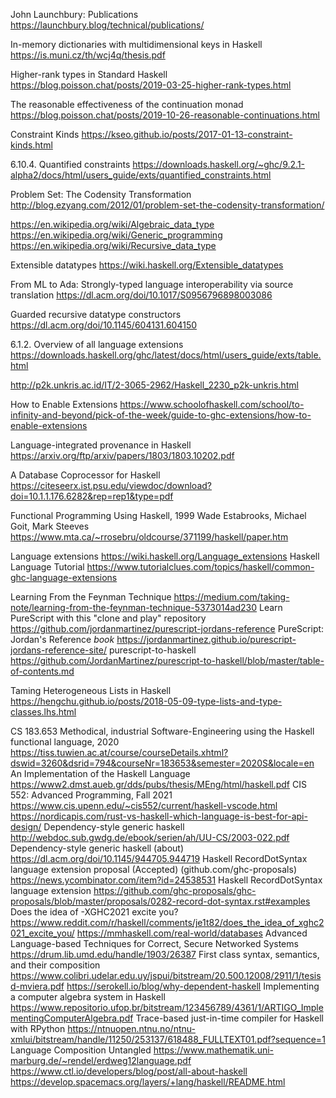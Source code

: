 
John Launchbury: Publications
https://launchbury.blog/technical/publications/

In-memory dictionaries with multidimensional keys in Haskell
https://is.muni.cz/th/wcj4q/thesis.pdf

Higher-rank types in Standard Haskell
https://blog.poisson.chat/posts/2019-03-25-higher-rank-types.html

The reasonable effectiveness of the continuation monad
https://blog.poisson.chat/posts/2019-10-26-reasonable-continuations.html

Constraint Kinds
https://kseo.github.io/posts/2017-01-13-constraint-kinds.html

6.10.4. Quantified constraints
https://downloads.haskell.org/~ghc/9.2.1-alpha2/docs/html/users_guide/exts/quantified_constraints.html

Problem Set: The Codensity Transformation
http://blog.ezyang.com/2012/01/problem-set-the-codensity-transformation/

https://en.wikipedia.org/wiki/Algebraic_data_type
https://en.wikipedia.org/wiki/Generic_programming
https://en.wikipedia.org/wiki/Recursive_data_type

Extensible datatypes
https://wiki.haskell.org/Extensible_datatypes

From ML to Ada: Strongly-typed language interoperability via source translation
https://dl.acm.org/doi/10.1017/S0956796898003086

Guarded recursive datatype constructors
https://dl.acm.org/doi/10.1145/604131.604150

6.1.2. Overview of all language extensions
https://downloads.haskell.org/ghc/latest/docs/html/users_guide/exts/table.html

http://p2k.unkris.ac.id/IT/2-3065-2962/Haskell_2230_p2k-unkris.html

How to Enable Extensions
https://www.schoolofhaskell.com/school/to-infinity-and-beyond/pick-of-the-week/guide-to-ghc-extensions/how-to-enable-extensions

Language-integrated provenance in Haskell
https://arxiv.org/ftp/arxiv/papers/1803/1803.10202.pdf

A Database Coprocessor for Haskell
https://citeseerx.ist.psu.edu/viewdoc/download?doi=10.1.1.176.6282&rep=rep1&type=pdf

Functional Programming Using Haskell, 1999
Wade Estabrooks, Michael Goit, Mark Steeves
https://www.mta.ca/~rrosebru/oldcourse/371199/haskell/paper.htm

Language extensions
https://wiki.haskell.org/Language_extensions
Haskell Language Tutorial
https://www.tutorialclues.com/topics/haskell/common-ghc-language-extensions

Learning From the Feynman Technique
https://medium.com/taking-note/learning-from-the-feynman-technique-5373014ad230
Learn PureScript with this "clone and play" repository
https://github.com/jordanmartinez/purescript-jordans-reference
PureScript: Jordan's Reference *book*
https://jordanmartinez.github.io/purescript-jordans-reference-site/
purescript-to-haskell
https://github.com/JordanMartinez/purescript-to-haskell/blob/master/table-of-contents.md

Taming Heterogeneous Lists in Haskell
https://hengchu.github.io/posts/2018-05-09-type-lists-and-type-classes.lhs.html

CS 183.653 Methodical, industrial Software-Engineering using the Haskell functional language, 2020
https://tiss.tuwien.ac.at/course/courseDetails.xhtml?dswid=3260&dsrid=794&courseNr=183653&semester=2020S&locale=en
An Implementation of the Haskell Language
https://www2.dmst.aueb.gr/dds/pubs/thesis/MEng/html/haskell.pdf
CIS 552: Advanced Programming, Fall 2021
https://www.cis.upenn.edu/~cis552/current/haskell-vscode.html
https://nordicapis.com/rust-vs-haskell-which-language-is-best-for-api-design/
Dependency-style generic haskell
http://webdoc.sub.gwdg.de/ebook/serien/ah/UU-CS/2003-022.pdf
Dependency-style generic haskell (about)
https://dl.acm.org/doi/10.1145/944705.944719
Haskell RecordDotSyntax language extension proposal (Accepted) (github.com/ghc-proposals)
https://news.ycombinator.com/item?id=24538531
Haskell RecordDotSyntax language extension
https://github.com/ghc-proposals/ghc-proposals/blob/master/proposals/0282-record-dot-syntax.rst#examples
Does the idea of -XGHC2021 excite you?
https://www.reddit.com/r/haskell/comments/je1t82/does_the_idea_of_xghc2021_excite_you/
https://mmhaskell.com/real-world/databases
Advanced Language-based Techniques for Correct, Secure Networked Systems
https://drum.lib.umd.edu/handle/1903/26387
First class syntax, semantics, and their composition 
https://www.colibri.udelar.edu.uy/jspui/bitstream/20.500.12008/2911/1/tesisd-mviera.pdf
https://serokell.io/blog/why-dependent-haskell
Implementing a computer algebra system in Haskell
https://www.repositorio.ufop.br/bitstream/123456789/4361/1/ARTIGO_ImplementingComputerAlgebra.pdf
Trace-based just-in-time compiler for Haskell with RPython
https://ntnuopen.ntnu.no/ntnu-xmlui/bitstream/handle/11250/253137/618488_FULLTEXT01.pdf?sequence=1
Language Composition Untangled
https://www.mathematik.uni-marburg.de/~rendel/erdweg12language.pdf
https://www.ctl.io/developers/blog/post/all-about-haskell
https://develop.spacemacs.org/layers/+lang/haskell/README.html
